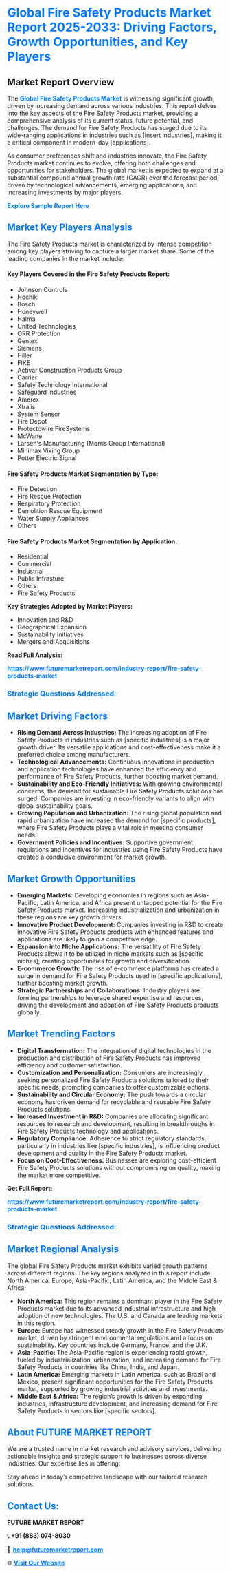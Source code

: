 <h1 style="color: #007BFF;">Global Fire Safety Products Market Report 2025-2033: Driving Factors, Growth Opportunities, and Key Players</h1>

<section id="overview">
<h2>Market Report Overview</h2>
<p>The <a href="https://www.futuremarketreport.com/industry-report/fire-safety-products-market" style="color: #007BFF; text-decoration: none;"><strong>Global Fire Safety Products Market</strong></a> is witnessing significant growth, driven by increasing demand across various industries. This report delves into the key aspects of the Fire Safety Products market, providing a comprehensive analysis of its current status, future potential, and challenges. The demand for Fire Safety Products has surged due to its wide-ranging applications in industries such as [insert industries], making it a critical component in modern-day [applications].</p>
<p>As consumer preferences shift and industries innovate, the Fire Safety Products market continues to evolve, offering both challenges and opportunities for stakeholders. The global market is expected to expand at a substantial compound annual growth rate (CAGR) over the forecast period, driven by technological advancements, emerging applications, and increasing investments by major players.</p>
</section>

<section id="overview">
<p><a href="https://www.futuremarketreport.com/request-sample/reportId=124554" style="color: #007BFF; text-decoration: none;"><strong>Explore Sample Report Here</strong></a></p>
</section>

<section id="key-players">
<h2 style="color: #007BFF;">Market Key Players Analysis</h2>
<p>The Fire Safety Products market is characterized by intense competition among key players striving to capture a larger market share. Some of the leading companies in the market include:</p>
<h4>Key Players Covered in the Fire Safety Products Report:</h4>
<ul><li>Johnson Controls</li><li>Hochiki</li><li>Bosch</li><li>Honeywell</li><li>Halma</li><li>United Technologies</li><li>ORR Protection</li><li>Gentex</li><li>Siemens</li><li>Hiller</li><li>FIKE</li><li>Activar Construction Products Group</li><li>Carrier</li><li>Safety Technology International</li><li>Safeguard Industries</li><li>Amerex</li><li>Xtralis</li><li>System Sensor</li><li>Fire Depot</li><li>Protectowire FireSystems</li><li>McWane</li><li>Larsen&#039;s Manufacturing (Morris Group International)</li><li>Minimax Viking Group</li><li>Potter Electric Signal</li></ul>
<h4>Fire Safety Products Market Segmentation by Type:</h4>
<ul><li>Fire Detection</li><li>Fire Rescue Protection</li><li>Respiratory Protection</li><li>Demolition Rescue Equipment</li><li>Water Supply Appliances</li><li>Others</li></ul>

<h4>Fire Safety Products Market Segmentation by Application:</h4>
<ul><li>Residential</li><li>Commercial</li><li>Industrial</li><li>Public Infrasture</li><li>Others</li><li>Fire Safety Products</li></ul>
<p><strong>Key Strategies Adopted by Market Players:</strong></p>
<ul>
<li>Innovation and R&D</li>
<li>Geographical Expansion</li>
<li>Sustainability Initiatives</li>
<li>Mergers and Acquisitions</li>
</ul>
</section>

<section>
<p><strong>Read Full Analysis: </strong></p><a href="https://www.futuremarketreport.com/industry-report/fire-safety-products-market" style="color: #007BFF; text-decoration: none;"><strong>https://www.futuremarketreport.com/industry-report/fire-safety-products-market</strong></a>
<h3 style="color: #007BFF;">Strategic Questions Addressed:</h3>
</section>

<section id="driving-factors">
<h2 style="color: #007BFF;">Market Driving Factors</h2>
<ul>
<li><strong>Rising Demand Across Industries:</strong> The increasing adoption of Fire Safety Products in industries such as [specific industries] is a major growth driver. Its versatile applications and cost-effectiveness make it a preferred choice among manufacturers.</li>
<li><strong>Technological Advancements:</strong> Continuous innovations in production and application technologies have enhanced the efficiency and performance of Fire Safety Products, further boosting market demand.</li>
<li><strong>Sustainability and Eco-Friendly Initiatives:</strong> With growing environmental concerns, the demand for sustainable Fire Safety Products solutions has surged. Companies are investing in eco-friendly variants to align with global sustainability goals.</li>
<li><strong>Growing Population and Urbanization:</strong> The rising global population and rapid urbanization have increased the demand for [specific products], where Fire Safety Products plays a vital role in meeting consumer needs.</li>
<li><strong>Government Policies and Incentives:</strong> Supportive government regulations and incentives for industries using Fire Safety Products have created a conducive environment for market growth.</li>
</ul>
</section>

<section id="growth-opportunities">
<h2 style="color: #007BFF;">Market Growth Opportunities</h2>
<ul>
<li><strong>Emerging Markets:</strong> Developing economies in regions such as Asia-Pacific, Latin America, and Africa present untapped potential for the Fire Safety Products market. Increasing industrialization and urbanization in these regions are key growth drivers.</li>
<li><strong>Innovative Product Development:</strong> Companies investing in R&D to create innovative Fire Safety Products products with enhanced features and applications are likely to gain a competitive edge.</li>
<li><strong>Expansion into Niche Applications:</strong> The versatility of Fire Safety Products allows it to be utilized in niche markets such as [specific niches], creating opportunities for growth and diversification.</li>
<li><strong>E-commerce Growth:</strong> The rise of e-commerce platforms has created a surge in demand for Fire Safety Products used in [specific applications], further boosting market growth.</li>
<li><strong>Strategic Partnerships and Collaborations:</strong> Industry players are forming partnerships to leverage shared expertise and resources, driving the development and adoption of Fire Safety Products products globally.</li>
</ul>
</section>

<section id="trending-factors">
<h2 style="color: #007BFF;">Market Trending Factors</h2>
<ul>
<li><strong>Digital Transformation:</strong> The integration of digital technologies in the production and distribution of Fire Safety Products has improved efficiency and customer satisfaction.</li>
<li><strong>Customization and Personalization:</strong> Consumers are increasingly seeking personalized Fire Safety Products solutions tailored to their specific needs, prompting companies to offer customizable options.</li>
<li><strong>Sustainability and Circular Economy:</strong> The push towards a circular economy has driven demand for recyclable and reusable Fire Safety Products solutions.</li>
<li><strong>Increased Investment in R&D:</strong> Companies are allocating significant resources to research and development, resulting in breakthroughs in Fire Safety Products technology and applications.</li>
<li><strong>Regulatory Compliance:</strong> Adherence to strict regulatory standards, particularly in industries like [specific industries], is influencing product development and quality in the Fire Safety Products market.</li>
<li><strong>Focus on Cost-Effectiveness:</strong> Businesses are exploring cost-efficient Fire Safety Products solutions without compromising on quality, making the market more competitive.</li>
</ul>
</section>

<section>
<p><strong>Get Full Report: </strong></p><a href="https://www.futuremarketreport.com/industry-report/fire-safety-products-market" style="color: #007BFF; text-decoration: none;"><strong>https://www.futuremarketreport.com/industry-report/fire-safety-products-market</strong></a>
<h3 style="color: #007BFF;">Strategic Questions Addressed:</h3>
</section>


<section id="regional-analysis">
<h2 style="color: #007BFF;">Market Regional Analysis</h2>
<p>The global Fire Safety Products market exhibits varied growth patterns across different regions. The key regions analyzed in this report include North America, Europe, Asia-Pacific, Latin America, and the Middle East & Africa:</p>
<ul>
<li><strong>North America:</strong> This region remains a dominant player in the Fire Safety Products market due to its advanced industrial infrastructure and high adoption of new technologies. The U.S. and Canada are leading markets in this region.</li>
<li><strong>Europe:</strong> Europe has witnessed steady growth in the Fire Safety Products market, driven by stringent environmental regulations and a focus on sustainability. Key countries include Germany, France, and the U.K.</li>
<li><strong>Asia-Pacific:</strong> The Asia-Pacific region is experiencing rapid growth, fueled by industrialization, urbanization, and increasing demand for Fire Safety Products in countries like China, India, and Japan.</li>
<li><strong>Latin America:</strong> Emerging markets in Latin America, such as Brazil and Mexico, present significant opportunities for the Fire Safety Products market, supported by growing industrial activities and investments.</li>
<li><strong>Middle East & Africa:</strong> The region’s growth is driven by expanding industries, infrastructure development, and increasing demand for Fire Safety Products in sectors like [specific sectors].</li>
</ul>
</section>

<footer>
<h2 style="color: #007BFF;">About FUTURE MARKET REPORT</h2>
<p>We are a trusted name in market research and advisory services, delivering actionable insights and strategic support to businesses across diverse industries. Our expertise lies in offering:</p>

<p>Stay ahead in today’s competitive landscape with our tailored research solutions.</p>

<h2 style="color: #007BFF;">Contact Us:</h2>
<p><strong>FUTURE MARKET REPORT</strong></p>
<p>📞 <strong>+91 (883) 074-8030</strong></p>
<p>📧 <strong><a href="mailto:help@futuremarketreport.com" style="color: #007BFF;">help@futuremarketreport.com</a></strong></p>
<p>🌐 <strong><a href="https://www.futuremarketreport.com/" style="color: #007BFF;">Visit Our Website</a></strong></p>
</footer>